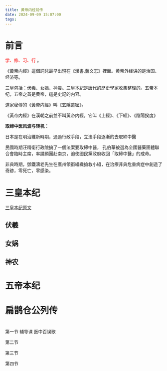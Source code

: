 ```yaml
---
title: 黄帝内经前传
date: 2024-09-09 15:07:00
tags:
---
```


# 前言

<font color=#FF0000> 学、修、习、行 </font>。

《黃帝内經》這個詞兒最早出現在《漢書.藝文志》裡面。黄帝外经讲的是治国、经济等。

三皇包括：伏羲、女媧、神農。三皇本紀是唐代的歷史學家收集整理的。五帝本纪，五帝之首是黄帝，這是史記的内容。

道家秘傳的《黃帝内經》叫《玄隱遣密》。

《黃帝内經》在漢朝之前並不叫黃帝内經，它叫《上經》、《下經》、《陰陽揆度》

**取缔中医风波与转机：**

日本是在明治維新時期，通過行政手段，立法手段逐漸的去取締中醫

民國時期汪精衛行政院搞了一個法案要取締中醫， 孔伯華被選為全國醫藥團體聯合會臨時主席，率請願團赴南京，迫使國民黨政府收回「取締中醫」的成命。

非典時期，鄧鐵濤老先生在廣州領銜組織搶救小組，在治療非典危重病症中創造了奇跡，零死亡，零感染。

# 三皇本纪

[三皇本纪原文](https://zh.wikisource.org/zh-hans/%E4%B8%89%E7%9A%87%E6%9C%AC%E7%B4%80)

## 伏羲

## 女娲

## 神农

# 五帝本纪

# 扁鹊仓公列传

# 


第一节 辅导课  医中百误歌

第二节

第三节

第四节